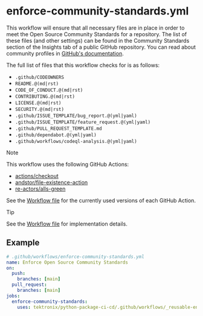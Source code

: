 # enforce-community-standards.yml

This workflow will ensure that all necessary files are in place in order to meet the
Open Source Community Standards for a repository. The list of these files (and other settings) can
be found in the Community Standards section of the Insights tab of a public GitHub repository. You
can read about community profiles in
[GitHub's documentation](https://docs.github.com/en/communities/setting-up-your-project-for-healthy-contributions/about-community-profiles-for-public-repositories).

The full list of files that this workflow checks for is as follows:

- `.github/CODEOWNERS`
- `README.@(md|rst)`
- `CODE_OF_CONDUCT.@(md|rst)`
- `CONTRIBUTING.@(md|rst)`
- `LICENSE.@(md|rst)`
- `SECURITY.@(md|rst)`
- `.github/ISSUE_TEMPLATE/bug_report.@(yml|yaml)`
- `.github/ISSUE_TEMPLATE/feature_request.@(yml|yaml)`
- `.github/PULL_REQUEST_TEMPLATE.md`
- `.github/dependabot.@(yml|yaml)`
- `.github/workflows/codeql-analysis.@(yml|yaml)`

> [!NOTE]
> This workflow uses the following GitHub Actions:
>
> - [actions/checkout](https://github.com/actions/checkout)
> - [andstor/file-existence-action](https://github.com/andstor/file-existence-action)
> - [re-actors/alls-green](https://github.com/re-actors/alls-green)
>
> See the [Workflow file][workflow-file] for the currently used versions of each GitHub Action.

> [!TIP]
> See the [Workflow file][workflow-file] for implementation details.

## Example

```yaml
# .github/workflows/enforce-community-standards.yml
name: Enforce Open Source Community Standards
on:
  push:
    branches: [main]
  pull_request:
    branches: [main]
jobs:
  enforce-community-standards:
    uses: tektronix/python-package-ci-cd/.github/workflows/_reusable-enforce-community-standards.yml@main  # it is recommended to use the latest release tag instead of `main`
```

[workflow-file]: ../.github/workflows/_reusable-enforce-community-standards.yml
